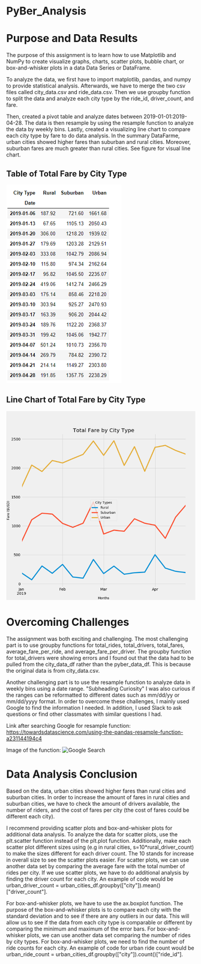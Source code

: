 # PyBer_Analysis

# Purpose and Data Results
The purpose of this assignment is to learn how to use Matplotlib and NumPy to create visualize graphs, charts, scatter plots, bubble chart, or box-and-whisker plots in a data Data Series or DataFrame. 

To analyze the data, we first have to import matplotlib, pandas, and numpy to provide statistical analysis. Afterwards, we have to merge the two csv files called city_data.csv and ride_data.csv. Then we use groupby function to split the data and analyze each city type by the ride_id, driver_count, and fare.

Then, created a pivot table and analyze dates between 2019-01-01:2019-04-28. The data is then resample by using the resample function to analyze the data by weekly bins. Lastly, created a visualizing line chart to compare each city type by fare to do data analysis.
In the summary DataFarme, urban cities showed higher fares than suburban and rural cities. Moreover, suburban fares are much greater than rural cities. See figure for visual line chart. 

## Table of Total Fare by City Type
![Total Fare by City Type](Table1.png)

## Line Chart of Total Fare by City Type
![Total Fare by City Type](Fig8.png)

# Overcoming Challenges
The assignment was both exciting and challenging. The most challenging part is to use groupby functions for total_rides, total_drivers, total_fares, average_fare_per_ride, and average_fare_per_driver. The groupby function for total_drivers were showing errors and I found out that the data had to be pulled from the city_data_df rather than the pyber_data_df. This is because the original data is from city_data.csv.

Another challenging part is to use the resample function to analyze data in weekly bins using a date range. "Subheading Curiosity" I was also curious if the ranges can be reformatted to different dates such as mm/dd/yy or mm/dd/yyyy format.
In order to overcome these challenges, I mainly used Google to find the information I needed. In addition, I used Slack to ask questions or find other classmates with similar questions I had.

Link after searching Google for resample function: https://towardsdatascience.com/using-the-pandas-resample-function-a231144194c4

Image of the function:
![Google Search](Google%20.png)

# Data Analysis Conclusion
Based on the data, urban cities showed higher fares than rural cities and suburban cities. In order to increase the amount of fares in rural cities and suburban cities, we have to check the amount of drivers available, the number of riders, and the cost of fares per city (the cost of fares could be different each city).

I recommend providing scatter plots and box-and-whisker plots for additional data analysis. To analyze the data for scatter plots, use the plt.scatter function instead of the plt.plot function. Additionally, make each scatter plot different sizes using (e.g in rural cities, s=10*rural_driver_count) to make the sizes different for each driver count. The 10 stands for increase in overall size to see the scatter plots easier. For scatter plots, we can use another data set by comparing the average fare with the total number of rides per city. If we use scatter plots, we have to do additional analysis by finding the driver count for each city. An example of code would be urban_driver_count =  urban_cities_df.groupby(["city"]).mean()["driver_count"].

For box-and-whisker plots, we have to use the ax.boxplot function. The purpose of the box-and-whisker plots is to compare each city with the standard deviation and to see if there are any outliers in our data. This will allow us to see if the data from each city type is comparable or different by comparing the minimum and maximum of the error bars. For box-and-whisker plots, we can use another data set comparing the number of rides by city types. For box-and-whisker plots, we need to find the number of ride counts for each city. An example of code for urban ride count would be urban_ride_count = urban_cities_df.groupby(["city"]).count()["ride_id"].
